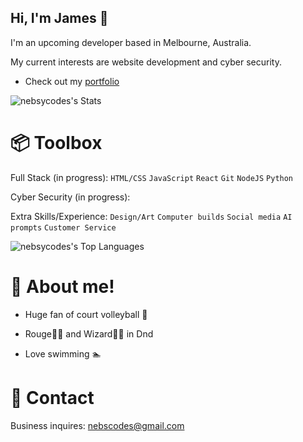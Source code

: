 ## Hi, I'm James 👋

I'm an upcoming developer based in Melbourne, Australia.

My current interests are website development and cyber security.

- Check out my [portfolio](https://nebsycodes.github.io/My-Portfolio/)

![nebsycodes's Stats](https://github-readme-stats.vercel.app/api?username=nebsycodes&theme=vue-dark&show_icons=true&hide_border=true&count_private=true)

# 📦 Toolbox
Full Stack (in progress): `HTML/CSS` `JavaScript` `React` `Git` `NodeJS` `Python`

Cyber Security (in progress): 

Extra Skills/Experience: `Design/Art` `Computer builds` `Social media` `AI prompts` `Customer Service`

![nebsycodes's Top Languages](https://github-readme-stats.vercel.app/api/top-langs/?username=nebsycodes&theme=vue-dark&show_icons=true&hide_border=true&layout=compact)

# 🦉 About me!

- Huge fan of court volleyball 🏐
  
- Rouge🥷🏻 and Wizard🧙‍♂️ in Dnd
  
- Love swimming 🏊

# 📮 Contact

Business inquires: nebscodes@gmail.com
